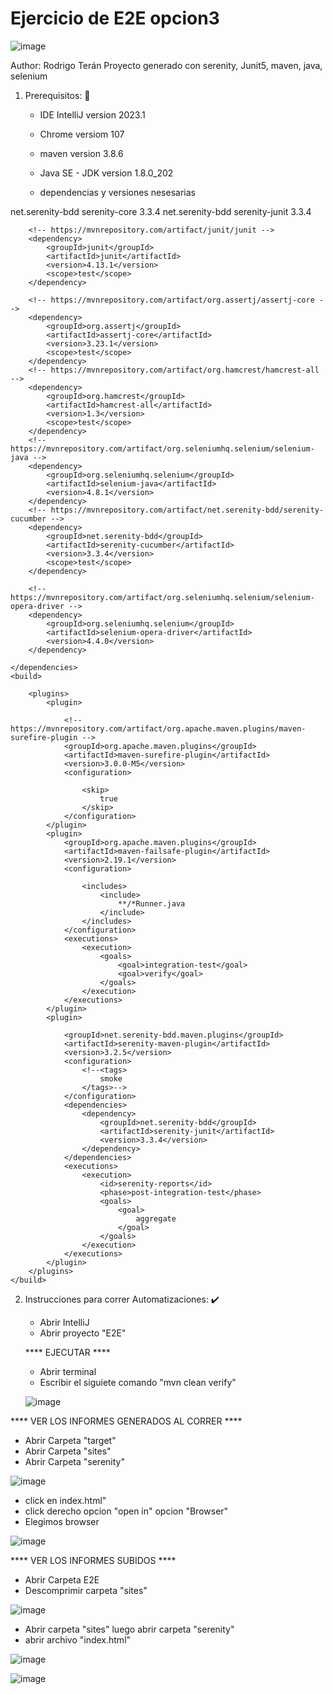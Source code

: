 # Ejercicio de E2E opcion3
![image](https://github.com/ttbr101081/E2E/assets/79415192/83d3ec01-4a33-4eac-9b4c-eab9bc3fadd1)

Author: Rodrigo Terán
Proyecto generado con serenity, Junit5, maven, java, selenium 

1. Prerequisitos: 📃
   -  IDE IntelliJ version 2023.1
   -  Chrome versiom 107
   -  maven version 3.8.6
   -  Java SE - JDK version 1.8.0_202
  
   -  dependencias y versiones nesesarias
<dependencies>
        <!-- https://mvnrepository.com/artifact/net.serenity-bdd/serenity-core -->
        <dependency>
            <groupId>net.serenity-bdd</groupId>
            <artifactId>serenity-core</artifactId>
            <version>3.3.4</version>
        </dependency>
        <!-- https://mvnrepository.com/artifact/net.serenity-bdd/serenity-junit -->
        <dependency>
            <groupId>net.serenity-bdd</groupId>
            <artifactId>serenity-junit</artifactId>
            <version>3.3.4</version>
        </dependency>

        <!-- https://mvnrepository.com/artifact/junit/junit -->
        <dependency>
            <groupId>junit</groupId>
            <artifactId>junit</artifactId>
            <version>4.13.1</version>
            <scope>test</scope>
        </dependency>

        <!-- https://mvnrepository.com/artifact/org.assertj/assertj-core -->
        <dependency>
            <groupId>org.assertj</groupId>
            <artifactId>assertj-core</artifactId>
            <version>3.23.1</version>
            <scope>test</scope>
        </dependency>
        <!-- https://mvnrepository.com/artifact/org.hamcrest/hamcrest-all -->
        <dependency>
            <groupId>org.hamcrest</groupId>
            <artifactId>hamcrest-all</artifactId>
            <version>1.3</version>
            <scope>test</scope>
        </dependency>
        <!-- https://mvnrepository.com/artifact/org.seleniumhq.selenium/selenium-java -->
        <dependency>
            <groupId>org.seleniumhq.selenium</groupId>
            <artifactId>selenium-java</artifactId>
            <version>4.8.1</version>
        </dependency>
        <!-- https://mvnrepository.com/artifact/net.serenity-bdd/serenity-cucumber -->
        <dependency>
            <groupId>net.serenity-bdd</groupId>
            <artifactId>serenity-cucumber</artifactId>
            <version>3.3.4</version>
            <scope>test</scope>
        </dependency>

        <!-- https://mvnrepository.com/artifact/org.seleniumhq.selenium/selenium-opera-driver -->
        <dependency>
            <groupId>org.seleniumhq.selenium</groupId>
            <artifactId>selenium-opera-driver</artifactId>
            <version>4.4.0</version>
        </dependency>

    </dependencies>
    <build>

        <plugins>
            <plugin>

                <!-- https://mvnrepository.com/artifact/org.apache.maven.plugins/maven-surefire-plugin -->
                <groupId>org.apache.maven.plugins</groupId>
                <artifactId>maven-surefire-plugin</artifactId>
                <version>3.0.0-M5</version>
                <configuration>

                    <skip>
                        true
                    </skip>
                </configuration>
            </plugin>
            <plugin>
                <groupId>org.apache.maven.plugins</groupId>
                <artifactId>maven-failsafe-plugin</artifactId>
                <version>2.19.1</version>
                <configuration>

                    <includes>
                        <include>
                            **/*Runner.java
                        </include>
                    </includes>
                </configuration>
                <executions>
                    <execution>
                        <goals>
                            <goal>integration-test</goal>
                            <goal>verify</goal>
                        </goals>
                    </execution>
                </executions>
            </plugin>
            <plugin>

                <groupId>net.serenity-bdd.maven.plugins</groupId>
                <artifactId>serenity-maven-plugin</artifactId>
                <version>3.2.5</version>
                <configuration>
                    <!--<tags>
                        smoke
                    </tags>-->
                </configuration>
                <dependencies>
                    <dependency>
                        <groupId>net.serenity-bdd</groupId>
                        <artifactId>serenity-junit</artifactId>
                        <version>3.3.4</version>
                    </dependency>
                </dependencies>
                <executions>
                    <execution>
                        <id>serenity-reports</id>
                        <phase>post-integration-test</phase>
                        <goals>
                            <goal>
                                aggregate
                            </goal>
                        </goals>
                    </execution>
                </executions>
            </plugin>
        </plugins>
    </build>



2. Instrucciones para correr Automatizaciones: ✔️
   - Abrir IntelliJ
   - Abrir proyecto "E2E"
  
   **** EJECUTAR ****

   - Abrir terminal
   - Escribir el siguiete comando "mvn clean verify"
     
   
   ![image](https://github.com/ttbr101081/E2E/assets/79415192/7d64de8c-b6bf-4cc8-b5ba-ca96fc2b3af3)

  

**** VER LOS INFORMES GENERADOS AL CORRER ****

* Abrir Carpeta "target"
* Abrir Carpeta "sites"
* Abrir Carpeta "serenity"

![image](https://github.com/ttbr101081/E2E/assets/79415192/6da48c29-9f05-4fd3-b4ea-864e0457b8a4)

  
* click en index.html"
* click derecho opcion "open in" opcion "Browser"
* Elegimos browser

 ![image](https://github.com/ttbr101081/E2E/assets/79415192/f806181f-2942-4399-96bf-6b1941e9850f)

**** VER LOS INFORMES SUBIDOS ****

* Abrir Carpeta E2E
* Descomprimir carpeta "sites"

![image](https://github.com/ttbr101081/E2E/assets/79415192/7e01543f-e16d-4749-8665-29d4068faef1)

  
* Abrir carpeta "sites" luego abrir carpeta "serenity"
* abrir archivo "index.html"

![image](https://github.com/ttbr101081/E2E/assets/79415192/9922ccce-c910-491c-9e5e-8eb98a742102)

![image](https://github.com/ttbr101081/E2E/assets/79415192/598da11b-2a13-4e74-9aeb-432d34d35c89)
